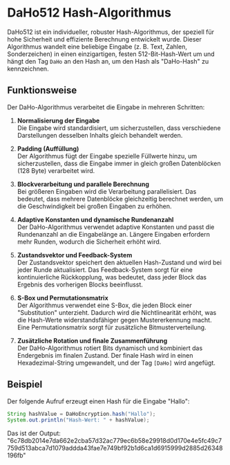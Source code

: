 # DaHo512 Hash-Algorithmus

DaHo512 ist ein individueller, robuster Hash-Algorithmus, der speziell für hohe Sicherheit und effiziente Berechnung entwickelt wurde. Dieser Algorithmus wandelt eine beliebige Eingabe (z. B. Text, Zahlen, Sonderzeichen) in einen einzigartigen, festen 512-Bit-Hash-Wert um und hängt den Tag `DaHo` an den Hash an, um den Hash als "DaHo-Hash" zu kennzeichnen.

## Funktionsweise

Der DaHo-Algorithmus verarbeitet die Eingabe in mehreren Schritten:

1. **Normalisierung der Eingabe**  
   Die Eingabe wird standardisiert, um sicherzustellen, dass verschiedene Darstellungen desselben Inhalts gleich behandelt werden.

2. **Padding (Auffüllung)**  
   Der Algorithmus fügt der Eingabe spezielle Füllwerte hinzu, um sicherzustellen, dass die Eingabe immer in gleich großen Datenblöcken (128 Byte) verarbeitet wird.

3. **Blockverarbeitung und parallele Berechnung**  
   Bei größeren Eingaben wird die Verarbeitung parallelisiert. Das bedeutet, dass mehrere Datenblöcke gleichzeitig berechnet werden, um die Geschwindigkeit bei großen Eingaben zu erhöhen.

4. **Adaptive Konstanten und dynamische Rundenanzahl**  
   Der DaHo-Algorithmus verwendet adaptive Konstanten und passt die Rundenanzahl an die Eingabelänge an. Längere Eingaben erfordern mehr Runden, wodurch die Sicherheit erhöht wird.

5. **Zustandsvektor und Feedback-System**  
   Der Zustandsvektor speichert den aktuellen Hash-Zustand und wird bei jeder Runde aktualisiert. Das Feedback-System sorgt für eine kontinuierliche Rückkopplung, was bedeutet, dass jeder Block das Ergebnis des vorherigen Blocks beeinflusst.

6. **S-Box und Permutationsmatrix**  
   Der Algorithmus verwendet eine S-Box, die jeden Block einer "Substitution" unterzieht. Dadurch wird die Nichtlinearität erhöht, was die Hash-Werte widerstandsfähiger gegen Mustererkennung macht. Eine Permutationsmatrix sorgt für zusätzliche Bitmusterverteilung.

7. **Zusätzliche Rotation und finale Zusammenführung**  
   Der DaHo-Algorithmus rotiert Bits dynamisch und kombiniert das Endergebnis im finalen Zustand. Der finale Hash wird in einen Hexadezimal-String umgewandelt, und der Tag `[DaHo]` wird angefügt.

## Beispiel

Der folgende Aufruf erzeugt einen Hash für die Eingabe "Hallo":

```java
String hashValue = DaHoEncryption.hash("Hallo");
System.out.println("Hash-Wert: " + hashValue);
```

Das ist der Output: "6c78db2014e7da662e2cba57d32ac779ec6b58e29918d0d170e4e5fc49c7759d513abca7d1079addda43fae7e749bf92b1d6ca1d6915999d2885d26348196fb"

